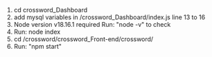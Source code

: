 1) cd crossword_Dashboard 
2) add mysql variables in /crossword_Dashboard/index.js line 13 to 16
3) Node version v18.16.1 required Run: "node -v" to check
4) Run: node index
5) cd /crossword/crossword_Front-end/crossword/
6) Run: "npm start" 
